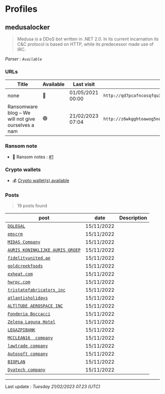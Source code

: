 # Profiles

## **medusalocker**

> Medusa is a DDoS bot written in .NET 2.0. In its current incarnation its C&C protocol is based on HTTP, while its predecessor made use of IRC.

_Parser : `Available`_

### URLs
| Title | Available | Last visit | fqdn | Screenshot 
|---|---|---|---|---|
| none | 🔴 | 01/05/2021 00:00 | `http://qd7pcafncosqfqu3ha6fcx4h6sr7tzwagzpcdcnytiw3b6varaeqv5yd.onion` | ❌ | 
| Ransomware blog – We will not give ourselves a nam | 🟢 | 21/02/2023 07:04 | `http://z6wkgghtoawog5noty5nxulmmt2zs7c3yvwr22v4czbffdoly2kl4uad.onion` | <a href="https://www.ransomware.live/screenshots/z6wkgghtoawog5noty5nxulmmt2zs7c3yvwr22v4czbffdoly2kl4uad-onion.png" target=_blank>📸</a> | 


### Ransom note
* 📝 Ransom notes :  <a href="/ransomware_notes/medusalocker/HOW_TO_RECOVER_DATA.html" target=_blank>#1</a> 

### Crypto wallets
* 💰 <a href="/#/crypto/medusalocker.md">Crypto wallet(s) available</a>


### Posts

> 19 posts found

| post | date | Description
|---|---|---|
| [`DGLEGAL`](https://google.com/search?q=DGLEGAL) | 15/11/2022 |   |
| [`emscrm`](https://google.com/search?q=emscrm) | 15/11/2022 |   |
| [`MIDAS Company`](https://google.com/search?q=MIDAS+Company) | 15/11/2022 |   |
| [`AURIS KONINKLIJKE AURIS GROEP`](https://google.com/search?q=AURIS+KONINKLIJKE+AURIS+GROEP) | 15/11/2022 |   |
| [`fidelityunited.ae`](https://google.com/search?q=fidelityunited.ae) | 15/11/2022 |   |
| [`goldcreekfoods`](https://google.com/search?q=goldcreekfoods) | 15/11/2022 |   |
| [`exheat.com`](https://google.com/search?q=exheat.com) | 15/11/2022 |   |
| [`hwrpc.com`](https://google.com/search?q=hwrpc.com) | 15/11/2022 |   |
| [`tristatefabricators_inc`](https://google.com/search?q=tristatefabricators_inc) | 15/11/2022 |   |
| [`atlantisholidays`](https://google.com/search?q=atlantisholidays) | 15/11/2022 |   |
| [`ALTlTUDE AEROSPACE INC`](https://google.com/search?q=ALTlTUDE+AEROSPACE+INC) | 15/11/2022 |   |
| [`Fonderia Boccacci`](https://google.com/search?q=Fonderia+Boccacci) | 15/11/2022 |   |
| [`Zelena Laguna Hotel`](https://google.com/search?q=Zelena+Laguna+Hotel) | 15/11/2022 |   |
| [`LEGAZPIBANK`](https://google.com/search?q=LEGAZPIBANK) | 15/11/2022 |   |
| [`MCCLEAN16  company`](https://google.com/search?q=MCCLEAN16++company) | 15/11/2022 |   |
| [`lawtrade company`](https://google.com/search?q=lawtrade+company) | 15/11/2022 |   |
| [`Autosoft company`](https://google.com/search?q=Autosoft+company) | 15/11/2022 |   |
| [`BIOPLAN`](https://google.com/search?q=BIOPLAN) | 15/11/2022 |   |
| [`Dyatech company`](https://google.com/search?q=Dyatech+company) | 15/11/2022 |   |

 --- 


Last update : _Tuesday 21/02/2023 07.23 (UTC)_
